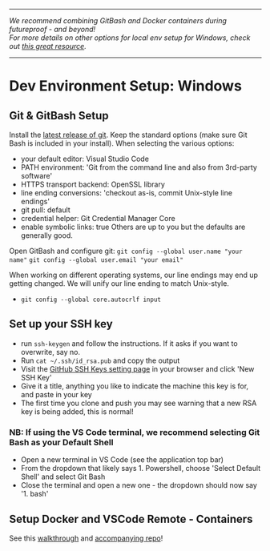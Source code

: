 ***
*_We recommend combining GitBash and Docker containers during futureproof - and beyond!_* \
*_For more details on other options for local env setup for Windows, check out [this great resource](https://docs.microsoft.com/en-us/windows/dev-environment/overview)._*
***

# Dev Environment Setup: Windows

## Git & GitBash Setup
Install the [latest release of git](https://git-scm.com/). Keep the standard options (make sure Git Bash is included in your install).
When selecting the various options:
- your default editor: Visual Studio Code
- PATH environment: 'Git from the command line and also from 3rd-party software'
- HTTPS transport backend: OpenSSL library
- line ending conversions: 'checkout as-is, commit Unix-style line endings'
- git pull: default
- credential helper: Git Credential Manager Core
- enable symbolic links: true
Others are up to you but the defaults are generally good.

Open GitBash and configure git:
`git config --global user.name "your name"`
`git config --global user.email "your email"`

When working on different operating systems, our line endings may end up getting changed. We will unify our line ending to match Unix-style.
- `git config --global core.autocrlf input`

## Set up your SSH key
- run `ssh-keygen` and follow the instructions. If it asks if you want to overwrite, say no.
- Run `cat ~/.ssh/id_rsa.pub` and copy the output
- Visit the [GitHub SSH Keys setting page](https://github.com/settings/keys) in your browser and click 'New SSH Key'
- Give it a title, anything you like to indicate the machine this key is for, and paste in your key
- The first time you clone and push you may see warning that a new RSA key is being added, this is normal!

### NB: If using the VS Code terminal, we recommend selecting Git Bash as your Default Shell
- Open a new terminal in VS Code (see the application top bar)
- From the dropdown that likely says 1. Powershell, choose 'Select Default Shell' and select Git Bash
- Close the terminal and open a new one - the dropdown should now say '1. bash'

## Setup Docker and VSCode Remote - Containers
See this [walkthrough](https://github.com/getfutureproof/fp_guides_wiki/wiki/Setting-up-Containers-with-VS-Code) and [accompanying repo](https://github.com/getfutureproof/fp_study_notes_hello_docker)!

